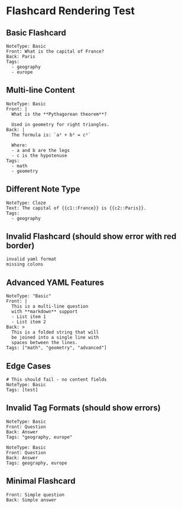 # Flashcard Rendering Test

## Basic Flashcard

```flashcard
NoteType: Basic
Front: What is the capital of France?
Back: Paris
Tags:
  - geography
  - europe
```

## Multi-line Content

```flashcard
NoteType: Basic
Front: |
  What is the **Pythagorean theorem**?
  
  Used in geometry for right triangles.
Back: |
  The formula is: `a² + b² = c²`
  
  Where:
  - a and b are the legs
  - c is the hypotenuse
Tags:
  - math
  - geometry
```

## Different Note Type

```flashcard
NoteType: Cloze
Text: The capital of {{c1::France}} is {{c2::Paris}}.
Tags:
  - geography
```

## Invalid Flashcard (should show error with red border)

```flashcard
invalid yaml format
missing colons
```

## Advanced YAML Features

```flashcard
NoteType: "Basic"
Front: |
  This is a multi-line question
  with **markdown** support
  - List item 1
  - List item 2
Back: >
  This is a folded string that will
  be joined into a single line with
  spaces between the lines.
Tags: ["math", "geometry", "advanced"]
```

## Edge Cases

```flashcard
# This should fail - no content fields
NoteType: Basic
Tags: [test]
```

## Invalid Tag Formats (should show errors)

```flashcard
NoteType: Basic
Front: Question
Back: Answer
Tags: "geography, europe"
```

```flashcard
NoteType: Basic
Front: Question
Back: Answer
Tags: geography, europe
```

## Minimal Flashcard

```flashcard
Front: Simple question
Back: Simple answer
```
